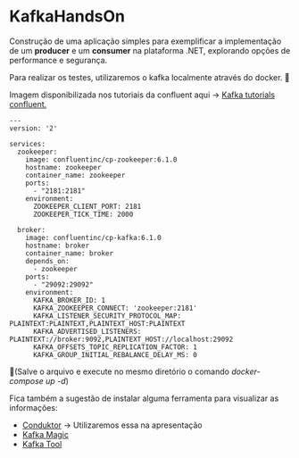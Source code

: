 # KafkaHandsOn
Construção de uma aplicação simples para exemplificar a implementação de um  __producer__ e um __consumer__ na plataforma .NET, explorando opções de performance e segurança.

Para realizar os testes, utilizaremos o kafka localmente através do docker. :space_invader:

Imagem disponibilizada nos tutoriais da confluent aqui -> [Kafka tutorials confluent.](https://kafka-tutorials.confluent.io/kafka-console-consumer-producer-basics/kafka.html)
```
---
version: '2'

services:
  zookeeper:
    image: confluentinc/cp-zookeeper:6.1.0
    hostname: zookeeper
    container_name: zookeeper
    ports:
      - "2181:2181"
    environment:
      ZOOKEEPER_CLIENT_PORT: 2181
      ZOOKEEPER_TICK_TIME: 2000

  broker:
    image: confluentinc/cp-kafka:6.1.0
    hostname: broker
    container_name: broker
    depends_on:
      - zookeeper
    ports:
      - "29092:29092"
    environment:
      KAFKA_BROKER_ID: 1
      KAFKA_ZOOKEEPER_CONNECT: 'zookeeper:2181'
      KAFKA_LISTENER_SECURITY_PROTOCOL_MAP: PLAINTEXT:PLAINTEXT,PLAINTEXT_HOST:PLAINTEXT
      KAFKA_ADVERTISED_LISTENERS: PLAINTEXT://broker:9092,PLAINTEXT_HOST://localhost:29092
      KAFKA_OFFSETS_TOPIC_REPLICATION_FACTOR: 1
      KAFKA_GROUP_INITIAL_REBALANCE_DELAY_MS: 0
```
:speech_balloon:(Salve o arquivo e execute no mesmo diretório o comando _docker-compose up -d_)

Fica também a sugestão de instalar alguma ferramenta para visualizar as informações:
* [Conduktor](https://www.conduktor.io/) -> Utilizaremos essa na apresentação
* [Kafka Magic](https://www.kafkamagic.com/)
* [Kafka Tool](https://www.kafkatool.com/)
